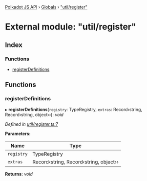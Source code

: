 [Polkadot JS API](../README.md) › [Globals](../globals.md) › ["util/register"](_util_register_.md)

# External module: "util/register"

## Index

### Functions

* [registerDefinitions](_util_register_.md#registerdefinitions)

## Functions

###  registerDefinitions

▸ **registerDefinitions**(`registry`: TypeRegistry, `extras`: Record‹string, Record‹string, object››): *void*

*Defined in [util/register.ts:7](https://github.com/polkadot-js/api/blob/71b33e2e4/packages/typegen/src/util/register.ts#L7)*

**Parameters:**

Name | Type |
------ | ------ |
`registry` | TypeRegistry |
`extras` | Record‹string, Record‹string, object›› |

**Returns:** *void*
